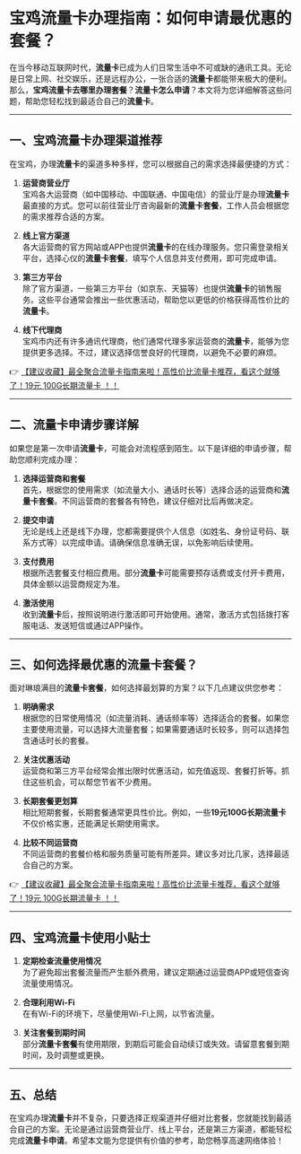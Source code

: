 # 宝鸡流量卡办理指南：如何申请最优惠的套餐？

在当今移动互联网时代，**流量卡**已成为人们日常生活中不可或缺的通讯工具。无论是日常上网、社交娱乐，还是远程办公，一张合适的**流量卡**都能带来极大的便利。那么，**宝鸡流量卡去哪里办理套餐**？**流量卡怎么申请**？本文将为您详细解答这些问题，帮助您轻松找到最适合自己的**流量卡**。

---

## 一、宝鸡流量卡办理渠道推荐

在宝鸡，办理**流量卡**的渠道多种多样，您可以根据自己的需求选择最便捷的方式：

1. **运营商营业厅**  
   宝鸡各大运营商（如中国移动、中国联通、中国电信）的营业厅是办理**流量卡**最直接的方式。您可以前往营业厅咨询最新的**流量卡套餐**，工作人员会根据您的需求推荐合适的方案。

2. **线上官方渠道**  
   各大运营商的官方网站或APP也提供**流量卡**的在线办理服务。您只需登录相关平台，选择心仪的**流量卡套餐**，填写个人信息并支付费用，即可完成申请。

3. **第三方平台**  
   除了官方渠道，一些第三方平台（如京东、天猫等）也提供**流量卡**的销售服务。这些平台通常会推出一些优惠活动，帮助您以更低的价格获得高性价比的**流量卡**。

4. **线下代理商**  
   宝鸡市内还有许多通讯代理商，他们通常代理多家运营商的**流量卡**，能够为您提供更多选择。不过，建议选择信誉良好的代理商，以避免不必要的麻烦。

👉 [【建议收藏】最全聚合流量卡指南来啦！高性价比流量卡推荐，看这个就够了！19元 100G长期流量卡 ！！](https://bit.ly/Liuliangka)

---

## 二、流量卡申请步骤详解

如果您是第一次申请**流量卡**，可能会对流程感到陌生。以下是详细的申请步骤，帮助您顺利完成办理：

1. **选择运营商和套餐**  
   首先，根据您的使用需求（如流量大小、通话时长等）选择合适的运营商和**流量卡套餐**。不同运营商的套餐各有特色，建议仔细对比后再做决定。

2. **提交申请**  
   无论是线上还是线下办理，您都需要提供个人信息（如姓名、身份证号码、联系方式等）以完成申请。请确保信息准确无误，以免影响后续使用。

3. **支付费用**  
   根据所选套餐支付相应费用。部分**流量卡**可能需要预存话费或支付开卡费用，具体金额以运营商规定为准。

4. **激活使用**  
   收到**流量卡**后，按照说明进行激活即可开始使用。通常，激活方式包括拨打客服电话、发送短信或通过APP操作。

---

## 三、如何选择最优惠的流量卡套餐？

面对琳琅满目的**流量卡套餐**，如何选择最划算的方案？以下几点建议供您参考：

1. **明确需求**  
   根据您的日常使用情况（如流量消耗、通话频率等）选择适合的套餐。如果您主要使用流量，可以选择大流量套餐；如果需要通话时长较多，则可以选择包含通话时长的套餐。

2. **关注优惠活动**  
   运营商和第三方平台经常会推出限时优惠活动，如充值返现、套餐打折等。抓住这些机会，可以帮您节省不少费用。

3. **长期套餐更划算**  
   相比短期套餐，长期套餐通常更具性价比。例如，一些**19元100G长期流量卡**不仅价格实惠，还能满足长期使用需求。

4. **比较不同运营商**  
   不同运营商的套餐价格和服务质量可能有所差异。建议多对比几家，选择最适合自己的方案。

👉 [【建议收藏】最全聚合流量卡指南来啦！高性价比流量卡推荐，看这个就够了！19元 100G长期流量卡 ！！](https://bit.ly/Liuliangka)

---

## 四、宝鸡流量卡使用小贴士

1. **定期检查流量使用情况**  
   为了避免超出套餐流量而产生额外费用，建议定期通过运营商APP或短信查询流量使用情况。

2. **合理利用Wi-Fi**  
   在有Wi-Fi的环境下，尽量使用Wi-Fi上网，以节省流量。

3. **关注套餐到期时间**  
   部分**流量卡套餐**有使用期限，到期后可能会自动续订或失效。请留意套餐到期时间，及时调整或更换。

---

## 五、总结

在宝鸡办理**流量卡**并不复杂，只要选择正规渠道并仔细对比套餐，您就能找到最适合自己的方案。无论是通过运营商营业厅、线上平台，还是第三方渠道，都能轻松完成**流量卡申请**。希望本文能为您提供有价值的参考，助您畅享高速网络体验！